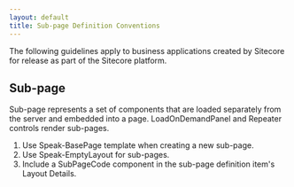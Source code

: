 ```yaml
---
layout: default
title: Sub-page Definition Conventions
---
```


The following guidelines apply to business applications created by Sitecore for release as part of the Sitecore platform.

## Sub-page ##

Sub-page represents a set of components that are loaded separately from the server and embedded into a page.
LoadOnDemandPanel and Repeater controls render sub-pages.

1.	Use Speak-BasePage template when creating a new sub-page.
1.	Use Speak-EmptyLayout for sub-pages.
1.	Include a SubPageCode component in the sub-page definition item's Layout Details.
